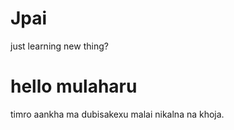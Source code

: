 # Jpai

just learning new thing?


# hello mulaharu

timro aankha ma dubisakexu malai nikalna na khoja.